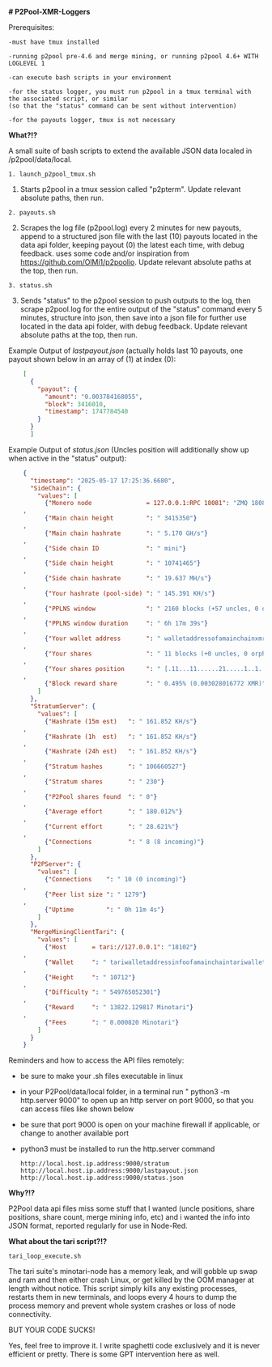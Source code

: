 **# P2Pool-XMR-Loggers**

Prerequisites:

    -must have tmux installed
    
    -running p2pool pre-4.6 and merge mining, or running p2pool 4.6+ WITH LOGLEVEL 1
    
    -can execute bash scripts in your environment

    -for the status logger, you must run p2pool in a tmux terminal with the associated script, or similar 
    (so that the "status" command can be sent without intervention)

    -for the payouts logger, tmux is not necessary
  
**What?!?**

  A small suite of bash scripts to extend the available JSON data localed in /p2pool/data/local.
  
    1. launch_p2pool_tmux.sh
  1. Starts p2pool in a tmux session called "p2pterm".  Update relevant absolute paths, then run.
     
    2. payouts.sh
  2. Scrapes the log file (p2pool.log) every 2 minutes for new payouts, append to a structured json file with the last (10) payouts located in the data api folder, keeping payout (0) the latest each time, with debug feedback. uses some code and/or inspiration from https://github.com/OlMi1/p2poolio. Update relevant absolute paths at the top, then run.  

    3. status.sh  
  3. Sends "status" to the p2pool session to push outputs to the log, then scrape p2pool.log for the entire output of the "status" command every 5 minutes, structure into json, then save into a json file for further use located in the data api folder, with debug feedback.  Update relevant absolute paths at the top, then run.

Example Output of _lastpayout.json_ (actually holds last 10 payouts, one payout shown below in an array of (1) at index (0):
  ```json
      [
        {
          "payout": {
            "amount": "0.003784168055",
            "block": 3416010,
            "timestamp": 1747784540
          }
        }
        ]
  ``` 
Example Output of _status.json_ (Uncles position will additionally show up when active in the "status" output):     
  ```json
      {
        "timestamp": "2025-05-17 17:25:36.6680",
        "SideChain": {
          "values": [
            {"Monero node               = 127.0.0.1:RPC 18081": "ZMQ 18083"}
      ,
            {"Main chain height         ": " 3415350"}
      ,
            {"Main chain hashrate       ": " 5.170 GH/s"}
      ,
            {"Side chain ID             ": " mini"}
      ,
            {"Side chain height         ": " 10741465"}
      ,
            {"Side chain hashrate       ": " 19.637 MH/s"}
      ,
            {"Your hashrate (pool-side) ": " 145.391 KH/s"}
      ,
            {"PPLNS window              ": " 2160 blocks (+57 uncles, 0 orphans)"}
      ,
            {"PPLNS window duration     ": " 6h 17m 39s"}
      ,
            {"Your wallet address       ": " walletaddressofamainchainxmrwalletblahblah"}
      ,
            {"Your shares               ": " 11 blocks (+0 uncles, 0 orphans)"}
      ,
            {"Your shares position      ": " [.11...11......21.....1..1..2..]"}
      ,
            {"Block reward share        ": " 0.495% (0.003028016772 XMR)"}
          ]
        },
        "StratumServer": {
          "values": [
            {"Hashrate (15m est)   ": " 161.852 KH/s"}
      ,
            {"Hashrate (1h  est)   ": " 161.852 KH/s"}
      ,
            {"Hashrate (24h est)   ": " 161.852 KH/s"}
      ,
            {"Stratum hashes       ": " 106660527"}
      ,
            {"Stratum shares       ": " 230"}
      ,
            {"P2Pool shares found  ": " 0"}
      ,
            {"Average effort       ": " 180.012%"}
      ,
            {"Current effort       ": " 28.621%"}
      ,
            {"Connections          ": " 8 (8 incoming)"}
          ]
        },
        "P2PServer": {
          "values": [
            {"Connections    ": " 10 (0 incoming)"}
      ,
            {"Peer list size ": " 1279"}
      ,
            {"Uptime         ": " 0h 11m 4s"}
          ]
        },
        "MergeMiningClientTari": {
          "values": [
            {"Host       = tari://127.0.0.1": "18102"}
      ,
            {"Wallet     ": " tariwalletaddressinfoofamainchaintariwalletyouaremininginto"}
      ,
            {"Height     ": " 10712"}
      ,
            {"Difficulty ": " 549765052301"}
      ,
            {"Reward     ": " 13822.129817 Minotari"}
      ,
            {"Fees       ": " 0.000820 Minotari"}
          ]
        }
      }
  ```    
Reminders and how to access the API files remotely:
  - be sure to make your .sh files executable in linux
  - in your P2Pool/data/local folder, in a terminal run " python3 -m http.server 9000" to open up an http server on port 9000, so that you can access files like shown below
  - be sure that port 9000 is open on your machine firewall if applicable, or change to another available port
  - python3 must be installed to run the http.server command

        http://local.host.ip.address:9000/stratum
        http://local.host.ip.address:9000/lastpayout.json
        http://local.host.ip.address:9000/status.json

**Why?!?**

  P2Pool data api files miss some stuff that I wanted (uncle positions, share positions, share count, merge mining info, etc) and i wanted the info into JSON format, reported regularly for use in Node-Red.


**What about the tari script?!?**

    tari_loop_execute.sh
  The tari suite's minotari-node has a memory leak, and will gobble up swap and ram and then either crash Linux, or get killed by the OOM manager at length without notice.  This script simply kills any existing processes, restarts them in new terminals, and loops every 4 hours to dump the process memory and prevent whole system crashes or loss of node connectivity.

BUT YOUR CODE SUCKS!
  
  Yes, feel free to improve it. I write spaghetti code exclusively and it is never efficient or pretty. There is some GPT intervention here as well.
